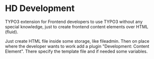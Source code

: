 # HD Development
TYPO3 extension for Frontend developers to use TYPO3 without any special knowledge, just to create frontend content elements over HTML (fluid).

Just create HTML file inside some storage, like fileadmin. Then on place where the developer wants to work add a plugin "Development: Content Element". There specify the template file and if needed some variables.
